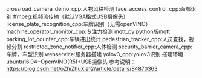 crossroad_camera_demo_cpp:人物风格检测
face_access_control_cpp:面部识别
ffmpeg:视频流传输（默认VGA格式USB摄像头）
license_plate_recognition_cpp:车牌识别（无需openVINO）
machine_operator_monitor_cpp:专注力检测
mqtt_py:python版mqtt
parking_lot_counter_cpp:车辆进出统计
pedestrian_tracker_cpp:人员查找，视频分割
restricted_zone_notifier_cpp:人体检测
security_barrier_camera_cpp:车牌，车型识别
webservice:服务器搭建
yolov3_cpp:yolov3识别
搭建环境：ubuntu16.04+OpenVINO(R5)+USB摄像头
参考说明：https://blog.csdn.net/oZhiZhuXia12/article/details/84870363
